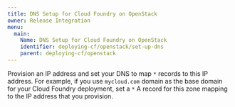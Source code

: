 ```yaml
---
title: DNS Setup for Cloud Foundry on OpenStack
owner: Release Integration
menu:
  main:
    Name: DNS Setup for Cloud Foundry on OpenStack
    identifier: deploying-cf/openstack/set-up-dns
    parent: deploying-cf/openstack
---
```




Provision an IP address and set your DNS to map `*` records to this IP
address. For example, if you use `mycloud.com` domain as the base domain for
your Cloud Foundry deployment, set a `*` A record for this zone mapping to
the IP address that you provision.
